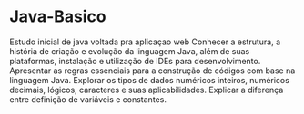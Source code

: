 # Java-Basico
Estudo inicial de java voltada pra aplicaçao web
Conhecer a estrutura, a história de criação e evolução da linguagem Java, além de suas plataformas, instalação e utilização de IDEs para desenvolvimento. 
Apresentar as regras essenciais para a construção de códigos com base na linguagem Java.
Explorar os tipos de dados numéricos inteiros, numéricos decimais, lógicos, caracteres e suas aplicabilidades. Explicar a diferença entre definição de variáveis e constantes.
